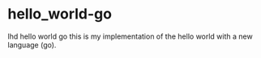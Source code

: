 # hello_world-go
lhd hello world go
this is my implementation of the hello world with a new language (go).
